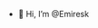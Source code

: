 - 👋 Hi, I’m @Emiresk

<!---
Emiresk/Emiresk is a ✨ special ✨ repository because its `README.md` (this file) appears on your GitHub profile.
You can click the Preview link to take a look at your changes.
--->
